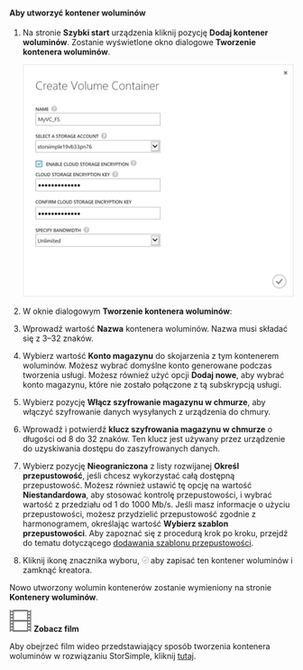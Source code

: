 <!--author=SharS last changed: 9/17/15-->

#### Aby utworzyć kontener woluminów

1. Na stronie **Szybki start** urządzenia kliknij pozycję **Dodaj kontener woluminów**. Zostanie wyświetlone okno dialogowe **Tworzenie kontenera woluminów**.

    ![Tworzenie kontenera woluminów](./media/storsimple-create-volume-container/HCS_CreateVolumeContainerM-include.png)

2. W oknie dialogowym **Tworzenie kontenera woluminów**:
  1. Wprowadź wartość **Nazwa** kontenera woluminów. Nazwa musi składać się z 3–32 znaków.
  2. Wybierz wartość **Konto magazynu** do skojarzenia z tym kontenerem woluminów. Możesz wybrać domyślne konto generowane podczas tworzenia usługi. Możesz również użyć opcji **Dodaj nowe**, aby wybrać konto magazynu, które nie zostało połączone z tą subskrypcją usługi.
  3. Wybierz pozycję **Włącz szyfrowanie magazynu w chmurze**, aby włączyć szyfrowanie danych wysyłanych z urządzenia do chmury.
  4. Wprowadź i potwierdź **klucz szyfrowania magazynu w chmurze** o długości od 8 do 32 znaków. Ten klucz jest używany przez urządzenie do uzyskiwania dostępu do zaszyfrowanych danych.
  5. Wybierz pozycję **Nieograniczona** z listy rozwijanej **Określ przepustowość**, jeśli chcesz wykorzystać całą dostępną przepustowość. Możesz również ustawić tę opcję na wartość **Niestandardowa**, aby stosować kontrolę przepustowości, i wybrać wartość z przedziału od 1 do 1000 Mb/s. 
  Jeśli masz informacje o użyciu przepustowości, możesz przydzielić przepustowość zgodnie z harmonogramem, określając wartość **Wybierz szablon przepustowości**. Aby zapoznać się z procedurą krok po kroku, przejdź do tematu dotyczącego [dodawania szablonu przepustowości](storsimple-manage-bandwidth-templates.md#add-a-bandwidth-template).
  6. Kliknij ikonę znacznika wyboru, ![ikona znacznika wyboru](./media/storsimple-create-volume-container/HCS_CheckIcon-include.png) aby zapisać ten kontener woluminów i zamknąć kreatora. 

  Nowo utworzony wolumin kontenerów zostanie wymieniony na stronie **Kontenery woluminów**.

![Zobacz film](./media/storsimple-create-volume-container/Video_icon.png) **Zobacz film**

Aby obejrzeć film wideo przedstawiający sposób tworzenia kontenera woluminów w rozwiązaniu StorSimple, kliknij [tutaj](https://azure.microsoft.com/documentation/videos/create-a-volume-container-in-your-storsimple-solution/).


<!--HONumber=Jun16_HO2-->


